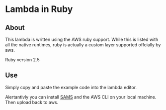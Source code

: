 # Lambda in Ruby

## About

This lambda is written using the AWS ruby support. While this is listed with all the native runtimes, ruby is actually a custom layer supported offcially by aws. 

Ruby version 2.5

## Use

Simply copy and paste the example code into the lambda editor.

Alertantivly you can install [SAMS](https://github.com/awslabs/serverless-application-model) and the AWS CLI on your local machine. Then upload back to aws.
